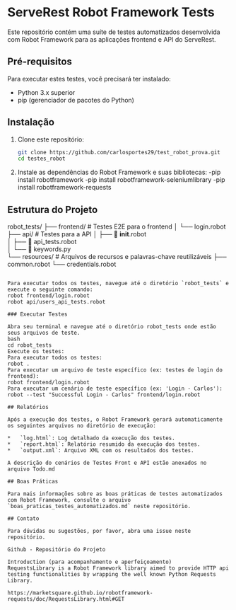 
# ServeRest Robot Framework Tests

Este repositório contém uma suíte de testes automatizados desenvolvida com Robot Framework para as aplicações frontend e API do ServeRest.

## Pré-requisitos

Para executar estes testes, você precisará ter instalado:

*   Python 3.x superior
*   pip (gerenciador de pacotes do Python)

## Instalação

1.  Clone este repositório:
    ```bash
    git clone https://github.com/carlosportes29/test_robot_prova.git
    cd testes_robot
    ```
2.  Instale as dependências do Robot Framework e suas bibliotecas:
   -pip install robotframework
   -pip install robotframework-seleniumlibrary
   -pip install robotframework-requests
    

## Estrutura do Projeto

robot_tests/
├── frontend/             # Testes E2E para o frontend
│   └── login.robot
├── api/                  # Testes para a API
│   ├── 📄 __init__.robot  
│   ├── 📄 api_tests.robot  
│   └── 📄 keywords.py  
└── resources/            # Arquivos de recursos e palavras-chave reutilizáveis
    ├── common.robot
    └── credentials.robot
```

Para executar todos os testes, navegue até o diretório `robot_tests` e execute o seguinte comando:
robot frontend/login.robot
robot api/users_api_tests.robot

### Executar Testes

Abra seu terminal e navegue até o diretório robot_tests onde estão seus arquivos de teste.
bash
cd robot_tests
Execute os testes:
Para executar todos os testes:
robot .
Para executar um arquivo de teste específico (ex: testes de login do frontend):
robot frontend/login.robot
Para executar um cenário de teste específico (ex: 'Login - Carlos'):
robot --test "Successful Login - Carlos" frontend/login.robot

## Relatórios

Após a execução dos testes, o Robot Framework gerará automaticamente os seguintes arquivos no diretório de execução:

*   `log.html`: Log detalhado da execução dos testes.
*   `report.html`: Relatório resumido da execução dos testes.
*   `output.xml`: Arquivo XML com os resultados dos testes.

A descrição do cenários de Testes Front e API estão anexados no arquivo Todo.md

## Boas Práticas

Para mais informações sobre as boas práticas de testes automatizados com Robot Framework, consulte o arquivo `boas_praticas_testes_automatizados.md` neste repositório.

## Contato

Para dúvidas ou sugestões, por favor, abra uma issue neste repositório.

Github - Repositório do Projeto

Introduction (para acompanhamento e aperfeiçoamento)
RequestsLibrary is a Robot Framework library aimed to provide HTTP api testing functionalities by wrapping the well known Python Requests Library.

https://marketsquare.github.io/robotframework-requests/doc/RequestsLibrary.html#GET
